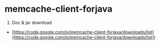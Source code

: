 memcache-client-forjava
========================

1. Doc & jar download
  * [https://code.google.com/p/memcache-client-forjava/downloads/list](https://code.google.com/p/memcache-client-forjava/downloads/list])

